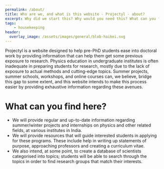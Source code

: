 ```yaml
---
permalink: /about/
title: Who are we, and what is this website - Projectyl - about?
excerpt: Why did we start this? Why would you need this? What can you find here?
tags:
    - housekeeping
header:
  overlay_image: /assets/images/general/blob-haikei.svg
---
```


Projectyl is a website designed to help pre-PhD students ease into doctoral work by providing information that can help them get some previous exposure to research. Physics education in undergraduate institutes is often inadequate in preparing students for research, mostly due to the lack of exposure to actual methods and cutting-edge topics. Summer projects, summer schools, workshops, and online courses can, we believe, bridge this gap to some extent, and this website intends to make this process easier by providing exhaustive information regarding these avenues.

# What can you find here?

- We will provide regular and up-to-date information regarding summer/winter projects and internships on physics and other related fields, at various institutes in India.
- We will provide resources that will guide interested students in applying for these programs. These include help in writing up statements of purpose, approaching professors and creating a curriculum vitae.
- We also intend, at some point, to create a database of scientists categorised into topics; students will be able to search through the topics in order to find research groups that match their interests.
